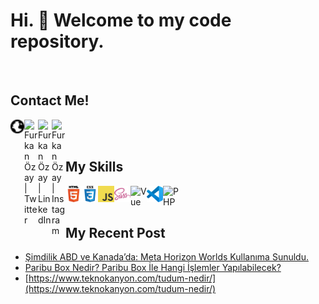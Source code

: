 # Hi. 👋 Welcome to my code repository. 

<br>


## Contact Me!

[<img align="left" alt="furkanozay.me" width="22px" src="https://raw.githubusercontent.com/iconic/open-iconic/master/svg/globe.svg" />][website]
[<img align="left" alt="Furkan Özay | Twitter" width="22px" src="https://cdn.jsdelivr.net/npm/simple-icons@v3/icons/twitter.svg" />][twitter]
[<img align="left" alt="Furkan Özay | LinkedIn" width="22px" src="https://cdn.jsdelivr.net/npm/simple-icons@v3/icons/linkedin.svg" />][linkedin]
[<img align="left" alt="Furkan Özay | Instagram" width="22px" src="https://cdn.jsdelivr.net/npm/simple-icons@v3/icons/instagram.svg" />][instagram]

<br><br>

## My Skills

<img align="left" alt="HTML5" width="26px" src="https://raw.githubusercontent.com/github/explore/80688e429a7d4ef2fca1e82350fe8e3517d3494d/topics/html/html.png" />
<img align="left" alt="CSS3" width="26px" src="https://raw.githubusercontent.com/github/explore/80688e429a7d4ef2fca1e82350fe8e3517d3494d/topics/css/css.png" />
<img align="left" alt="JavaScript" width="26px" src="https://raw.githubusercontent.com/github/explore/80688e429a7d4ef2fca1e82350fe8e3517d3494d/topics/javascript/javascript.png" />
<img align="left" alt="Sass" width="26px" src="https://raw.githubusercontent.com/github/explore/80688e429a7d4ef2fca1e82350fe8e3517d3494d/topics/sass/sass.png" />
<img align="left" alt="Vue" width="26px" src="https://upload.wikimedia.org/wikipedia/commons/thumb/9/95/Vue.js_Logo_2.svg/1200px-Vue.js_Logo_2.svg.png" />
<img align="left" alt="Visual Studio Code" width="26px" src="https://raw.githubusercontent.com/github/explore/80688e429a7d4ef2fca1e82350fe8e3517d3494d/topics/visual-studio-code/visual-studio-code.png" />
<img align="left" alt="PHP" width="26px" src="https://www.pngrepo.com/png/168611/512/php.png" />

<br><br>

## My Recent Post

- [Şimdilik ABD ve Kanada’da: Meta Horizon Worlds Kullanıma Sunuldu.](https://www.teknokanyon.com/simdilik-abd-ve-kanadada-meta-horizon-worlds-kullanima-sunuldu/)
- [Paribu Box Nedir? Paribu Box İle Hangi İşlemler Yapılabilecek?](https://www.teknokanyon.com/paribu-box-nedir/)
- [https://www.teknokanyon.com/tudum-nedir/](https://www.teknokanyon.com/tudum-nedir/)


[website]: https://furkanozay.me/
[twitter]: https://twitter.com/poineandlimos
[instagram]: https://www.instagram.com/furkanozayme/
[linkedin]: https://www.linkedin.com/in/furkan-%C3%B6zay-69a687149/
